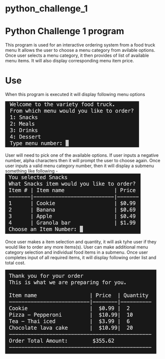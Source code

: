 # python_challenge_1

# Python Challenge 1 program
This program is used for an interactive ordering system from a food truck menu
It allows the user to choose a menu category from avilable options. 
Once user selects a menu category, it then provides of list of available menu items.
It will also display corresponding menu item price. 

# Use
When this program is executed it will display following menu options 

![alt text](image.png)

User will need to pick one of the available options. If user inputs a negative number,
alpha characters then it will prompt the user to choose again.
Once user inputs a valid menu category number, then it will display a submenu something
like following - 
![alt text](image-1.png)

Once user makes a item selection and quantity, it will ask tyhe user if they would 
like to order any more items(s). User can make additional menu category selection and individual food items in a 
submenu. 
Once user completes input of all required items, it will display following 
order list and total cost.

![alt text](image-2.png)
